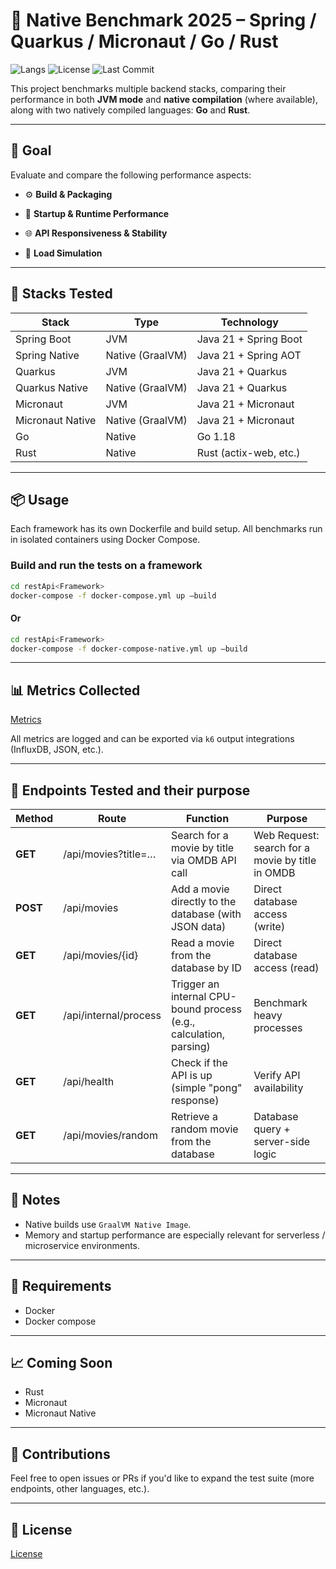  # 🚀 Native Benchmark 2025 – Spring / Quarkus / Micronaut / Go / Rust

![Langs](https://img.shields.io/badge/languages-Spring_Boot%20|%20Quarkus%20|%20Micronaut%20|%20Go%20|%20Rust-blue)
![License](https://img.shields.io/github/license/Ilyesoua/Native-Benchmark-2025)
![Last Commit](https://img.shields.io/github/last-commit/Ilyesoua/Native-Benchmark-2025)


 This project benchmarks multiple backend stacks, comparing their performance in both **JVM mode** and **native compilation** (where available), along with two natively compiled languages: **Go** and **Rust**.

 ---

## 🎯 Goal

Evaluate and compare the following performance aspects:

- ⚙️ **Build & Packaging**

- 🚀 **Startup & Runtime Performance**

- 🌐 **API Responsiveness & Stability**

- 👥 **Load Simulation**


 ---

 ## 🧰 Stacks Tested

 | Stack              | Type            | Technology             |
 |--------------------|-----------------|-------------------------|
 | Spring Boot        | JVM             | Java 21 + Spring Boot   |
 | Spring Native      | Native (GraalVM) | Java 21 + Spring AOT    |
 | Quarkus            | JVM             | Java 21 + Quarkus       |
 | Quarkus Native     | Native (GraalVM) | Java 21 + Quarkus       |
 | Micronaut          | JVM             | Java 21 + Micronaut     |
 | Micronaut Native   | Native (GraalVM) | Java 21 + Micronaut     |
 | Go                 | Native           | Go 1.18                |
 | Rust               | Native           | Rust (actix-web, etc.)  |

 ---

 ## 📦 Usage

 Each framework has its own Dockerfile and build setup. All benchmarks run in isolated containers using Docker Compose.

 ### Build and run the tests on a framework

 ```bash
cd restApi<Framework>
docker-compose -f docker-compose.yml up —build
 ```

#### Or

```bash
cd restApi<Framework>
docker-compose -f docker-compose-native.yml up —build
 ```


 ---

 ## 📊 Metrics Collected

[Metrics](docs/metrics.md)

 All metrics are logged and can be exported via `k6` output integrations (InfluxDB, JSON, etc.).

 ---

 ## 🧪 Endpoints Tested and their purpose

| **Method**  | **Route**                     | **Function**                                                                  | **Purpose**                                    |
|-------------|-------------------------------|-------------------------------------------------------------------------------|------------------------------------------------|
|  **GET**     | /api/movies?title=…                | Search for a movie by title via OMDB API call                                 | Web Request: search for a movie by title in OMDB |
|  **POST**    | /api/movies                    | Add a movie directly to the database (with JSON data)                         | Direct database access (write)                  |
|  **GET**     | /api/movies/{id}               | Read a movie from the database by ID                                           | Direct database access (read)                   |
|  **GET**     | /api/internal/process          | Trigger an internal CPU-bound process (e.g., calculation, parsing)            | Benchmark heavy processes                       |
|  **GET**     | /api/health                    | Check if the API is up (simple "pong" response)                               | Verify API availability                         |
|  **GET**     | /api/movies/random             | Retrieve a random movie from the database                                      | Database query + server-side logic             |


 ---

 ## 📝 Notes

 - Native builds use `GraalVM Native Image`.
 - Memory and startup performance are especially relevant for serverless / microservice environments.

 ---

 ## 📌 Requirements

 - Docker
 - Docker compose

 ---

 ## 📈 Coming Soon

 - Rust
 - Micronaut
 - Micronaut Native

 ---

 ## 🤝 Contributions

 Feel free to open issues or PRs if you'd like to expand the test suite (more endpoints, other languages, etc.).

 ---

 ## 📖 License

[License](LICENSE.md)


